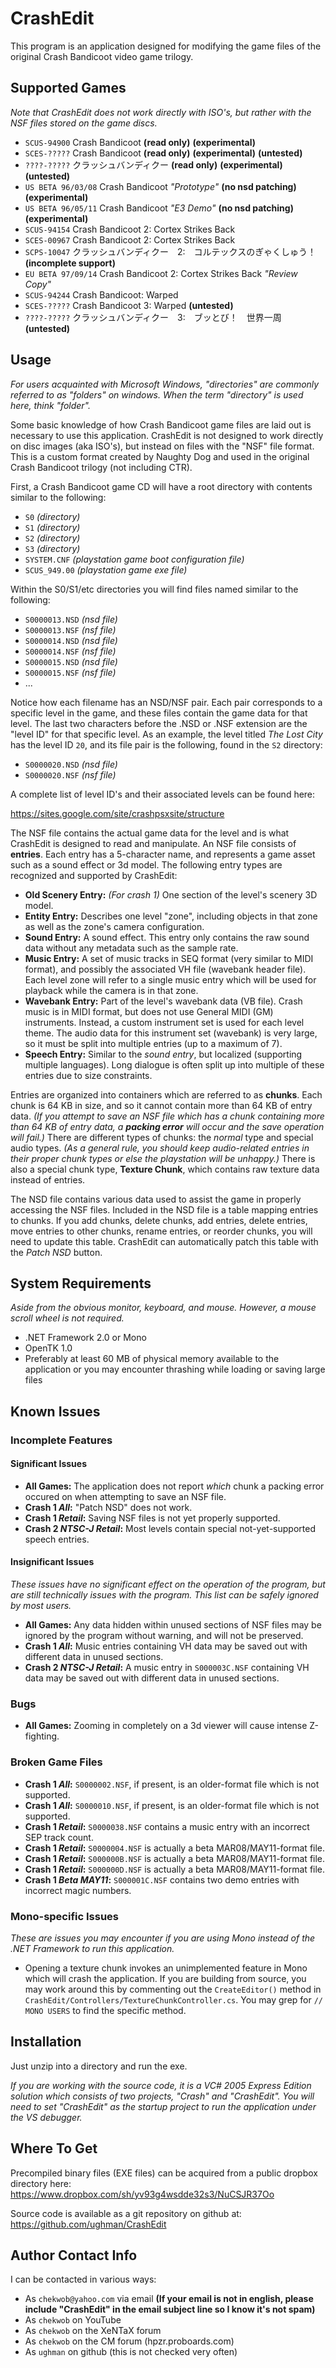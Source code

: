 # CrashEdit #
This program is an application designed for modifying the game files of the original Crash Bandicoot video game trilogy.

## Supported Games ##
_Note that CrashEdit does not work directly with ISO's, but rather with the NSF files stored on the game discs._

* `SCUS-94900` Crash Bandicoot __(read only)__ __(experimental)__
* `SCES-?????` Crash Bandicoot __(read only)__ __(experimental)__ __(untested)__
* `????-?????` クラッシュバンディクー __(read only)__ __(experimental)__ __(untested)__
* `US BETA 96/03/08` Crash Bandicoot _"Prototype"_ __(no nsd patching)__ __(experimental)__
* `US BETA 96/05/11` Crash Bandicoot _"E3 Demo"_ __(no nsd patching)__ __(experimental)__
* `SCUS-94154` Crash Bandicoot 2: Cortex Strikes Back
* `SCES-00967` Crash Bandicoot 2: Cortex Strikes Back
* `SCPS-10047` クラッシュバンディクー　2:　コルテックスのぎゃくしゅう！ __(incomplete support)__
* `EU BETA 97/09/14` Crash Bandicoot 2: Cortex Strikes Back _"Review Copy"_
* `SCUS-94244` Crash Bandicoot: Warped
* `SCES-?????` Crash Bandicoot 3: Warped __(untested)__
* `????-?????` クラッシュバンディクー　3:　ブッとび！　世界一周 __(untested)__

## Usage ##
_For users acquainted with Microsoft Windows, "directories" are commonly referred to as "folders" on windows. When the term "directory" is used here, think "folder"._

Some basic knowledge of how Crash Bandicoot game files are laid out is necessary to use this application. CrashEdit is not designed to work directly on disc images (aka ISO's), but instead on files with the "NSF" file format. This is a custom format created by Naughty Dog and used in the original Crash Bandicoot trilogy (not including CTR).

First, a Crash Bandicoot game CD will have a root directory with contents similar to the following:

* `S0` _(directory)_
* `S1` _(directory)_
* `S2` _(directory)_
* `S3` _(directory)_
* `SYSTEM.CNF` _(playstation game boot configuration file)_
* `SCUS_949.00` _(playstation game exe file)_

Within the S0/S1/etc directories you will find files named similar to the following:

* `S0000013.NSD` _(nsd file)_
* `S0000013.NSF` _(nsf file)_
* `S0000014.NSD` _(nsd file)_
* `S0000014.NSF` _(nsf file)_
* `S0000015.NSD` _(nsd file)_
* `S0000015.NSF` _(nsf file)_
* ...

Notice how each filename has an NSD/NSF pair. Each pair corresponds to a specific level in the game, and these files contain the game data for that level. The last two characters before the .NSD or .NSF extension are the "level ID" for that specific level. As an example, the level titled _The Lost City_ has the level ID `20`, and its file pair is the following, found in the `S2` directory:

* `S0000020.NSD` _(nsd file)_
* `S0000020.NSF` _(nsf file)_

A complete list of level ID's and their associated levels can be found here:

https://sites.google.com/site/crashpsxsite/structure

The NSF file contains the actual game data for the level and is what CrashEdit is designed to read and manipulate. An NSF file consists of __entries__. Each entry has a 5-character name, and represents a game asset such as a sound effect or 3d model. The following entry types are recognized and supported by CrashEdit:

* __Old Scenery Entry:__ _(For crash 1)_ One section of the level's scenery 3D model.
* __Entity Entry:__ Describes one level "zone", including objects in that zone as well as the zone's camera configuration.
* __Sound Entry:__ A sound effect. This entry only contains the raw sound data without any metadata such as the sample rate.
* __Music Entry:__ A set of music tracks in SEQ format (very similar to MIDI format), and possibly the associated VH file (wavebank header file). Each level zone will refer to a single music entry which will be used for playback while the camera is in that zone.
* __Wavebank Entry:__ Part of the level's wavebank data (VB file). Crash music is in MIDI format, but does not use General MIDI (GM) instruments. Instead, a custom instrument set is used for each level theme. The audio data for this instrument set (wavebank) is very large, so it must be split into multiple entries (up to a maximum of 7).
* __Speech Entry:__ Similar to the _sound entry_, but localized (supporting multiple languages). Long dialogue is often split up into multiple of these entries due to size constraints.

Entries are organized into containers which are referred to as __chunks__. Each chunk is 64 KB in size, and so it cannot contain more than 64 KB of entry data. _(If you attempt to save an NSF file which has a chunk containing more than 64 KB of entry data, a **packing error** will occur and the save operation will fail.)_ There are different types of chunks: the _normal_ type and special audio types. _(As a general rule, you should keep audio-related entries in their proper chunk types or else the playstation will be unhappy.)_ There is also a special chunk type, __Texture Chunk__, which contains raw texture data instead of entries.

The NSD file contains various data used to assist the game in properly accessing the NSF files. Included in the NSD file is a table mapping entries to chunks. If you add chunks, delete chunks, add entries, delete entries, move entries to other chunks, rename entries, or reorder chunks, you will need to update this table. CrashEdit can automatically patch this table with the _Patch NSD_ button.

## System Requirements ##
_Aside from the obvious monitor, keyboard, and mouse. However, a mouse scroll wheel is not required._
* .NET Framework 2.0 or Mono
* OpenTK 1.0
* Preferably at least 60 MB of physical memory available to the application or you may encounter thrashing while loading or saving large files

## Known Issues ##

### Incomplete Features ###

#### Significant Issues ####
* __All Games:__ The application does not report _which_ chunk a packing error occured on when attempting to save an NSF file.
* __Crash 1 _All_:__ "Patch NSD" does not work.
* __Crash 1 _Retail_:__ Saving NSF files is not yet properly supported.
* __Crash 2 _NTSC-J Retail_:__ Most levels contain special not-yet-supported speech entries.

#### Insignificant Issues ####
_These issues have no significant effect on the operation of the program, but are still technically issues with the program. This list can be safely ignored by most users._
* __All Games:__ Any data hidden within unused sections of NSF files may be ignored by the program without warning, and will not be preserved.
* __Crash 1 _All_:__ Music entries containing VH data may be saved out with different data in unused sections.
* __Crash 2 _NTSC-J Retail_:__ A music entry in `S000003C.NSF` containing VH data may be saved out with different data in unused sections.

### Bugs ###
* __All Games:__ Zooming in completely on a 3d viewer will cause intense Z-fighting.

### Broken Game Files ###
* __Crash 1 _All_:__ `S0000002.NSF`, if present, is an older-format file which is not supported.
* __Crash 1 _All_:__ `S0000010.NSF`, if present, is an older-format file which is not supported.
* __Crash 1 _Retail_:__ `S0000038.NSF` contains a music entry with an incorrect SEP track count.
* __Crash 1 _Retail_:__ `S0000004.NSF` is actually a beta MAR08/MAY11-format file.
* __Crash 1 _Retail_:__ `S000000B.NSF` is actually a beta MAR08/MAY11-format file.
* __Crash 1 _Retail_:__ `S000000D.NSF` is actually a beta MAR08/MAY11-format file.
* __Crash 1 _Beta MAY11_:__ `S000001C.NSF` contains two demo entries with incorrect magic numbers.

### Mono-specific Issues ###
_These are issues you may encounter if you are using Mono instead of the .NET Framework to run this application._
* Opening a texture chunk invokes an unimplemented feature in Mono which will crash the application. If you are building from source, you may work around this by commenting out the `CreateEditor()` method in `CrashEdit/Controllers/TextureChunkController.cs`. You may grep for `// MONO USERS` to find the specific method.

## Installation ##
Just unzip into a directory and run the exe.

_If you are working with the source code, it is a VC# 2005 Express Edition solution which consists of two projects, "Crash" and "CrashEdit". You will need to set "CrashEdit" as the startup project to run the application under the VS debugger._

## Where To Get ##
Precompiled binary files (EXE files) can be acquired from a public dropbox directory here:  
https://www.dropbox.com/sh/yv93g4wsdde32s3/NuCSJR37Oo

Source code is available as a git repository on github at:  
https://github.com/ughman/CrashEdit

## Author Contact Info ##
I can be contacted in various ways:

* As `chekwob@yahoo.com` via email __(If your email is not in english, please include "CrashEdit" in the email subject line so I know it's not spam)__
* As `chekwob` on YouTube
* As `chekwob` on the XeNTaX forum
* As `chekwob` on the CM forum (hpzr.proboards.com)
* As `ughman` on github (this is not checked very often)
